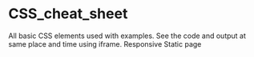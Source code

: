 # CSS_cheat_sheet
All basic CSS elements used with examples. See the code and output at same place and time using iframe. 
Responsive Static page 
